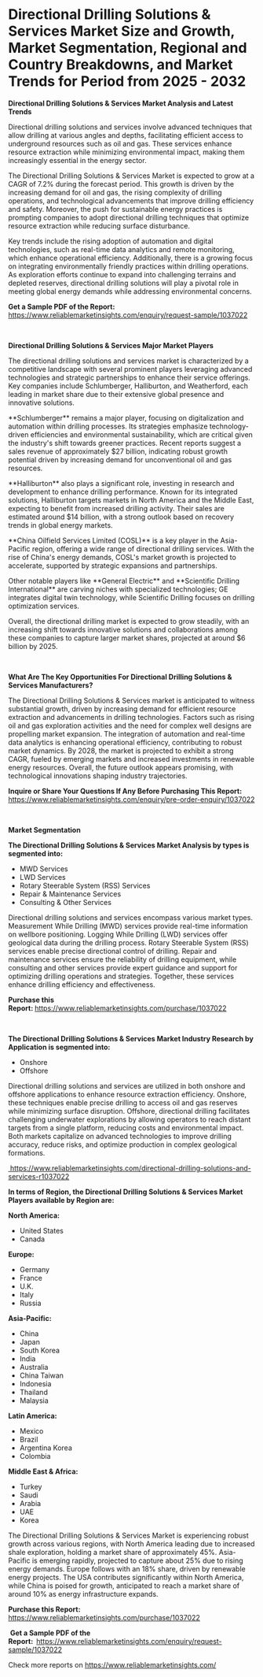 <p><h1>Directional Drilling Solutions & Services Market Size and Growth, Market Segmentation, Regional and Country Breakdowns, and Market Trends for Period from 2025 -  2032</h1></p><p><strong>Directional Drilling Solutions & Services Market Analysis and Latest Trends</strong></p>
<p><p>Directional drilling solutions and services involve advanced techniques that allow drilling at various angles and depths, facilitating efficient access to underground resources such as oil and gas. These services enhance resource extraction while minimizing environmental impact, making them increasingly essential in the energy sector. </p><p>The Directional Drilling Solutions & Services Market is expected to grow at a CAGR of 7.2% during the forecast period. This growth is driven by the increasing demand for oil and gas, the rising complexity of drilling operations, and technological advancements that improve drilling efficiency and safety. Moreover, the push for sustainable energy practices is prompting companies to adopt directional drilling techniques that optimize resource extraction while reducing surface disturbance. </p><p>Key trends include the rising adoption of automation and digital technologies, such as real-time data analytics and remote monitoring, which enhance operational efficiency. Additionally, there is a growing focus on integrating environmentally friendly practices within drilling operations. As exploration efforts continue to expand into challenging terrains and depleted reserves, directional drilling solutions will play a pivotal role in meeting global energy demands while addressing environmental concerns.</p></p>
<p><strong>Get a Sample PDF of the Report:&nbsp;</strong> <a href="https://www.reliablemarketinsights.com/enquiry/request-sample/1037022?utm_campaign=2943&utm_medium=2&utm_source=Github&utm_content=ia&utm_term=21032025&utm_id=directional-drilling-solutions-services">https://www.reliablemarketinsights.com/enquiry/request-sample/1037022</a></p>
<p>&nbsp;</p>
<p><strong>Directional Drilling Solutions & Services Major Market Players</strong></p>
<p><p>The directional drilling solutions and services market is characterized by a competitive landscape with several prominent players leveraging advanced technologies and strategic partnerships to enhance their service offerings. Key companies include Schlumberger, Halliburton, and Weatherford, each leading in market share due to their extensive global presence and innovative solutions.</p><p>**Schlumberger** remains a major player, focusing on digitalization and automation within drilling processes. Its strategies emphasize technology-driven efficiencies and environmental sustainability, which are critical given the industry's shift towards greener practices. Recent reports suggest a sales revenue of approximately $27 billion, indicating robust growth potential driven by increasing demand for unconventional oil and gas resources.</p><p>**Halliburton** also plays a significant role, investing in research and development to enhance drilling performance. Known for its integrated solutions, Halliburton targets markets in North America and the Middle East, expecting to benefit from increased drilling activity. Their sales are estimated around $14 billion, with a strong outlook based on recovery trends in global energy markets.</p><p>**China Oilfield Services Limited (COSL)** is a key player in the Asia-Pacific region, offering a wide range of directional drilling services. With the rise of China's energy demands, COSL's market growth is projected to accelerate, supported by strategic expansions and partnerships. </p><p>Other notable players like **General Electric** and **Scientific Drilling International** are carving niches with specialized technologies; GE integrates digital twin technology, while Scientific Drilling focuses on drilling optimization services. </p><p>Overall, the directional drilling market is expected to grow steadily, with an increasing shift towards innovative solutions and collaborations among these companies to capture larger market shares, projected at around $6 billion by 2025.</p></p>
<p>&nbsp;</p>
<p><strong>What Are The Key Opportunities For Directional Drilling Solutions & Services Manufacturers?</strong></p>
<p><p>The Directional Drilling Solutions & Services market is anticipated to witness substantial growth, driven by increasing demand for efficient resource extraction and advancements in drilling technologies. Factors such as rising oil and gas exploration activities and the need for complex well designs are propelling market expansion. The integration of automation and real-time data analytics is enhancing operational efficiency, contributing to robust market dynamics. By 2028, the market is projected to exhibit a strong CAGR, fueled by emerging markets and increased investments in renewable energy resources. Overall, the future outlook appears promising, with technological innovations shaping industry trajectories.</p></p>
<p><strong>Inquire or Share Your Questions If Any Before Purchasing This Report:</strong> <a href="https://www.reliablemarketinsights.com/enquiry/pre-order-enquiry/1037022?utm_campaign=2943&utm_medium=2&utm_source=Github&utm_content=ia&utm_term=21032025&utm_id=directional-drilling-solutions-services">https://www.reliablemarketinsights.com/enquiry/pre-order-enquiry/1037022</a></p>
<p>&nbsp;</p>
<p><strong>Market Segmentation</strong></p>
<p><strong>The Directional Drilling Solutions & Services Market Analysis by types is segmented into:</strong></p>
<p><ul><li>MWD Services</li><li>LWD Services</li><li>Rotary Steerable System (RSS) Services</li><li>Repair & Maintenance Services</li><li>Consulting & Other Services</li></ul></p>
<p><p>Directional drilling solutions and services encompass various market types. Measurement While Drilling (MWD) services provide real-time information on wellbore positioning. Logging While Drilling (LWD) services offer geological data during the drilling process. Rotary Steerable System (RSS) services enable precise directional control of drilling. Repair and maintenance services ensure the reliability of drilling equipment, while consulting and other services provide expert guidance and support for optimizing drilling operations and strategies. Together, these services enhance drilling efficiency and effectiveness.</p></p>
<p><strong>Purchase this Report:&nbsp;</strong><a href="https://www.reliablemarketinsights.com/purchase/1037022?utm_campaign=2943&utm_medium=2&utm_source=Github&utm_content=ia&utm_term=21032025&utm_id=directional-drilling-solutions-services">https://www.reliablemarketinsights.com/purchase/1037022</a></p>
<p>&nbsp;</p>
<p><strong>The Directional Drilling Solutions & Services Market Industry Research by Application is segmented into:</strong></p>
<p><ul><li>Onshore</li><li>Offshore</li></ul></p>
<p><p>Directional drilling solutions and services are utilized in both onshore and offshore applications to enhance resource extraction efficiency. Onshore, these techniques enable precise drilling to access oil and gas reserves while minimizing surface disruption. Offshore, directional drilling facilitates challenging underwater explorations by allowing operators to reach distant targets from a single platform, reducing costs and environmental impact. Both markets capitalize on advanced technologies to improve drilling accuracy, reduce risks, and optimize production in complex geological formations.</p></p>
<p><a href="https://www.reliablemarketinsights.com/directional-drilling-solutions-and-services-r1037022?utm_campaign=2943&utm_medium=2&utm_source=Github&utm_content=ia&utm_term=21032025&utm_id=directional-drilling-solutions-services">&nbsp;https://www.reliablemarketinsights.com/directional-drilling-solutions-and-services-r1037022</a></p>
<p><strong>In terms of Region, the Directional Drilling Solutions & Services Market Players available by Region are:</strong></p>
<p>
    <p> <strong> North America: </strong>
        <ul>
            <li>United States</li>
            <li>Canada</li>
        </ul>
        </p> 
    <p> <strong> Europe: </strong>
        <ul>
            <li>Germany</li>
            <li>France</li>
            <li>U.K.</li>
            <li>Italy</li>
            <li>Russia</li>
        </ul>
        </p> 
    <p> <strong> Asia-Pacific: </strong>
        <ul>
            <li>China</li>
            <li>Japan</li>
            <li>South Korea</li>
            <li>India</li>
            <li>Australia</li>
            <li>China Taiwan</li>
            <li>Indonesia</li>
            <li>Thailand</li>
            <li>Malaysia</li>
        </ul>
        </p> 
    <p> <strong> Latin America: </strong>
        <ul>
            <li>Mexico</li>
            <li>Brazil</li>
            <li>Argentina Korea</li>
            <li>Colombia</li>
        </ul>
        </p> 
    <p> <strong> Middle East & Africa: </strong>
        <ul>
            <li>Turkey</li>
            <li>Saudi</li>
            <li>Arabia</li>
            <li>UAE</li>
            <li>Korea</li>
        </ul>
    </p>
    </p>
<p><p>The Directional Drilling Solutions & Services Market is experiencing robust growth across various regions, with North America leading due to increased shale exploration, holding a market share of approximately 45%. Asia-Pacific is emerging rapidly, projected to capture about 25% due to rising energy demands. Europe follows with an 18% share, driven by renewable energy projects. The USA contributes significantly within North America, while China is poised for growth, anticipated to reach a market share of around 10% as energy infrastructure expands.</p></p>
<p><strong>Purchase this Report: </strong><a href="https://www.reliablemarketinsights.com/purchase/1037022?utm_campaign=2943&utm_medium=2&utm_source=Github&utm_content=ia&utm_term=21032025&utm_id=directional-drilling-solutions-services">https://www.reliablemarketinsights.com/purchase/1037022</a></p>
<p>&nbsp;<strong>Get a Sample PDF of the Report:&nbsp;&nbsp;</strong><a href="https://www.reliablemarketinsights.com/enquiry/request-sample/1037022?utm_campaign=2943&utm_medium=2&utm_source=Github&utm_content=ia&utm_term=21032025&utm_id=directional-drilling-solutions-services">https://www.reliablemarketinsights.com/enquiry/request-sample/1037022</a></p>
<p><strong></strong></p>
<p>Check more reports on <a href="https://www.reliablemarketinsights.com/?utm_campaign=2943&utm_medium=2&utm_source=Github&utm_content=ia&utm_term=21032025&utm_id=directional-drilling-solutions-services">https://www.reliablemarketinsights.com/</a></p>